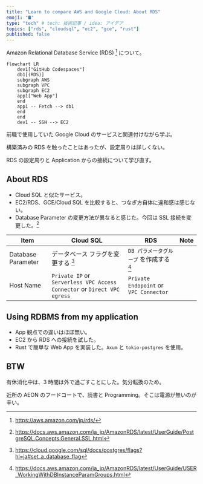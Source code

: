 ```yaml
---
title: "Learn to compare AWS and Google Cloud: About RDS"
emoji: "🛢️"
type: "tech" # tech: 技術記事 / idea: アイデア
topics: ["rds", "cloudsql", "ec2", "gce", "rust"]
published: false
---
```

Amazon Relational Database Service (RDS) [^4] について。

```mermaid
flowchart LR
    dev1["GitHub Codespaces"]
    db1[(RDS)]
    subgraph AWS
    subgraph VPC
    subgraph EC2
    app1["Web App"]
    end
    app1 -- Fetch --> db1
    end
    end
    dev1 -- SSH --> EC2
```

前職で使用していた Google Cloud のサービスと関連付けながら学ぶ。

構築済みの RDS を触ったことはあったが、設定周りは詳しくない。

RDS の設定周りと Application からの接続について学び直す。

## About RDS
- Cloud SQL と似たサービス。
- EC2/RDS、GCE/Cloud SQL を比較すると、つなぎ方自体に違和感は感じない。
- Database Parameter の変更方法が異なると感じた。今回は SSL 接続を変更した。[^3]

|Item|Cloud SQL|RDS|Note|
|----|----|----|----|
|Database Parameter|データベース フラグを変更する [^1]|`DB パラメータグループ` を作成する [^2]||
|Host Name|`Private IP` or `Serverless VPC Access Connector` or `Direct VPC egress`|`Private Endopoint` or `VPC Connector`|

## Using RDBMS from my application
- App 観点での違いはほぼ無い。
- EC2 から RDS への接続を試した。
- Rust で簡単な Web App を実装した。`Axum` と `tokio-postgres` を使用。

## BTW
有休消化中は、3 時間は外で過ごすことにした。気分転換のため。

近所の AEON のフードコートで、読書と Programming。そこは電源が無いのが辛い。

[^1]: https://cloud.google.com/sql/docs/postgres/flags?hl=ja#set_a_database_flag
[^2]: https://docs.aws.amazon.com/ja_jp/AmazonRDS/latest/UserGuide/USER_WorkingWithDBInstanceParamGroups.html
[^3]: https://docs.aws.amazon.com/ja_jp/AmazonRDS/latest/UserGuide/PostgreSQL.Concepts.General.SSL.html
[^4]: https://aws.amazon.com/jp/rds/
